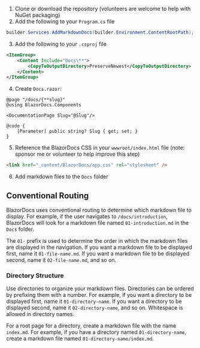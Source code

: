 1. Clone or download the repository (volunteers are welcome to help with NuGet packaging)
2. Add the following to your `Program.cs` file

```csharp
builder.Services.AddMarkdownDocs(builder.Environment.ContentRootPath);
```

3. Add the following to your `.csproj` file

```xml
<ItemGroup>
    <Content Include="Docs\**">
        <CopyToOutputDirectory>PreserveNewest</CopyToOutputDirectory>
    </Content>
</ItemGroup>
```

4. Create `Docs.razor`:

```razor
@page "/docs/{**slug}"
@using BlazorDocs.Components

<DocumentationPage Slug="@Slug"/>

@code {
    [Parameter] public string? Slug { get; set; }
}
```

5. Reference the BlazorDocs CSS in your `wwwroot/index.html` file (note: sponsor me or volunteer to help improve this step)

```html
<link href="_content/BlazorDocs/app.css" rel="stylesheet" />
```

6. Add markdown files to the `Docs` folder

## Conventional Routing
BlazorDocs uses conventional routing to determine which markdown file to display. For example, if the user navigates to `/docs/introduction`, BlazorDocs will look for a markdown file named `01-introduction.md` in the `Docs` folder.

The `01-` prefix is used to determine the order in which the markdown files are displayed in the navigation. If you want a markdown file to be displayed first, name it `01-file-name.md`. If you want a markdown file to be displayed second, name it `02-file-name.md`, and so on.

### Directory Structure
Use directories to organize your markdown files. Directories can be ordered by prefixing them with a number. For example, if you want a directory to be displayed first, name it `01-directory-name`. If you want a directory to be displayed second, name it `02-directory-name`, and so on. Whitespace is allowed in directory names.

For a root page for a directory, create a markdown file with the name `index.md`. For example, if you have a directory named `01-directory-name`, create a markdown file named `01-directory-name/index.md`.